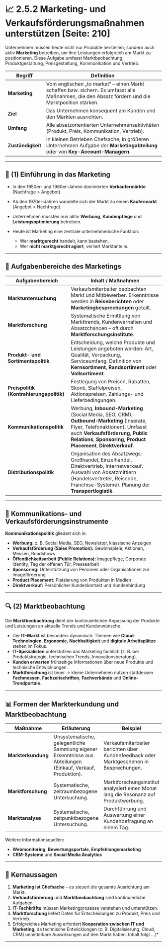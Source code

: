 # 📈 2.5.2 Marketing- und Verkaufsförderungsmaßnahmen unterstützen [Seite: 210]

Unternehmen müssen heute nicht nur Produkte herstellen, sondern auch aktiv **Marketing** betreiben, um ihre Leistungen erfolgreich am Markt zu positionieren. Diese Aufgabe umfasst Marktbeobachtung, Produktgestaltung, Preisgestaltung, Kommunikation und Vertrieb.

| Begriff           | Definition                                                                                                                                       |
| ----------------- | ------------------------------------------------------------------------------------------------------------------------------------------------ |
| **Marketing**     | Vom englischen „to market“ – einen Markt schaffen bzw. sichern. Es umfasst alle Maßnahmen, die den Absatz fördern und die Marktposition stärken. |
| **Ziel**          | Das Unternehmen konsequent am Kunden und den Märkten ausrichten.                                                                                 |
| **Umfang**        | Alle absatzorientierten Unternehmensaktivitäten (Produkt, Preis, Kommunikation, Vertrieb).                                                       |
| **Zuständigkeit** | In kleinen Betrieben Chefsache, in größeren Unternehmen Aufgabe der **Marketingabteilung** oder von **Key-Account-Managern**.                    |

---

## 🧭 (1) Einführung in das Marketing

* In den 1950er- und 1960er-Jahren dominierten **Verkäufermärkte** (Nachfrage > Angebot).
* Ab den 1970er-Jahren wandelte sich der Markt zu einem **Käufermarkt** (Angebot > Nachfrage).
* Unternehmen mussten nun aktiv **Werbung**, **Kundenpflege** und **Leistungsoptimierung** betreiben.
* Heute ist Marketing eine zentrale unternehmerische Funktion:

  * Wer **marktgerecht** handelt, kann bestehen.
  * Wer **nicht marktgerecht agiert**, verliert Marktanteile.

---

## 🧩 Aufgabenbereiche des Marketings

| Aufgabenbereich                          | Inhalt / Maßnahmen                                                                                                                                                                                                                      |
| ---------------------------------------- | --------------------------------------------------------------------------------------------------------------------------------------------------------------------------------------------------------------------------------------- |
| **Marktuntersuchung**                    | Verkaufsmitarbeiter beobachten Markt und Mitbewerber. Erkenntnisse werden in **Reiseberichten** oder **Marketingbesprechungen** geteilt.                                                                                                |
| **Marktforschung**                       | Systematische Ermittlung von Markttrends, Kundenverhalten und Absatzchancen – oft durch **Marktforschungsinstitute**.                                                                                                                   |
| **Produkt- und Sortimentspolitik**       | Entscheidung, welche Produkte und Leistungen angeboten werden: Art, Qualität, Verpackung, Serviceumfang. Definition von **Kernsortiment**, **Randsortiment** oder **Vollsortiment**.                                                    |
| **Preispolitik (Kontrahierungspolitik)** | Festlegung von Preisen, Rabatten, Skonti, Staffelpreisen, Aktionspreisen, Zahlungs- und Lieferbedingungen.                                                                                                                              |
| **Kommunikationspolitik**                | Werbung, **Inbound-Marketing** (Social Media, SEO, CRM), **Outbound-Marketing** (Inserate, Flyer, Telefonaktionen). Umfasst auch **Verkaufsförderung**, **Public Relations**, **Sponsoring**, **Product Placement**, **Direktverkauf**. |
| **Distributionspolitik**                 | Organisation des Absatzwegs: Großhandel, Einzelhandel, Direktvertrieb, Internetverkauf. Auswahl von Absatzmittlern (Handelsvertreter, Reisende, Franchise-Systeme). Planung der **Transportlogistik**.                                  |

---

## 💬 Kommunikations- und Verkaufsförderungsinstrumente

**Kommunikationspolitik** gliedert sich in:

* **Werbung:** z. B. Social Media, SEO, Newsletter, klassische Anzeigen
* **Verkaufsförderung (Sales Promotion):** Gewinnspiele, Aktionen, Messen, Roadshows
* **Öffentlichkeitsarbeit (Public Relations):** Imagepflege, Corporate Identity, Tag der offenen Tür, Pressearbeit
* **Sponsoring:** Unterstützung von Personen oder Organisationen zur Imageförderung
* **Product Placement:** Platzierung von Produkten in Medien
* **Direktverkauf:** Persönlicher Kundenkontakt und Kundenbindung

---

## 🔍 (2) Marktbeobachtung

Die **Marktbeobachtung** dient der kontinuierlichen Anpassung der Produkte und Leistungen an aktuelle Trends und Kundenwünsche.

* Der **IT-Markt** ist besonders dynamisch: Themen wie **Cloud-Technologien**, **Ergonomie**, **Nachhaltigkeit** und **digitale Arbeitsplätze** stehen im Fokus.
* **IT-Spezialisten** unterstützen das Marketing fachlich (z. B. bei Produktstrategie, technischen Trends, Innovationsberatung).
* **Kunden erwarten** frühzeitige Informationen über neue Produkte und technische Entwicklungen.
* **Marktforschung** ist teuer → kleine Unternehmen nutzen stattdessen **Fachmessen**, **Fachzeitschriften**, **Fachverbände** und **Online-Trendportale**.

---

## 📊 Formen der Markterkundung und Marktbeobachtung

| Maßnahme           | Erläuterung                                                                                                  | Beispiel                                                                                |
| ------------------ | ------------------------------------------------------------------------------------------------------------ | --------------------------------------------------------------------------------------- |
| **Markterkundung** | Unsystematische, gelegentliche Sammlung eigener Erkenntnisse aus Abteilungen (Einkauf, Verkauf, Produktion). | Verkaufsmitarbeiter berichten über Kundenfeedback oder Marktgeschehen in Besprechungen. |
| **Marktforschung** | Systematische, zeitraumbezogene Untersuchung.                                                                | Marktforschungsinstitut analysiert einen Monat lang die Resonanz auf Produktwerbung.    |
| **Marktanalyse**   | Systematische, zeitpunktbezogene Untersuchung.                                                               | Durchführung und Auswertung einer Kundenbefragung an einem Tag.                         |

Weitere Informationsquellen:

* **Webmonitoring**, **Bewertungsportale**, **Empfehlungsmarketing**
* **CRM-Systeme** und **Social Media Analytics**

---

## 🧠 Kernaussagen

1. **Marketing ist Chefsache** – es steuert die gesamte Ausrichtung am Markt.
2. **Verkaufsförderung** und **Marktbeobachtung** sind kontinuierliche Aufgaben.
3. **IT-Fachkräfte** müssen Marketingprozesse verstehen und unterstützen.
4. **Marktforschung** liefert Daten für Entscheidungen zu Produkt, Preis und Vertrieb.
5. Erfolgreiches Marketing erfordert **Kooperation zwischen IT und Marketing**, da technische Entwicklungen (z. B. Digitalisierung, Cloud, CRM) unmittelbare Auswirkungen auf den Markt haben.
Inhalt folgt ...)*


---
